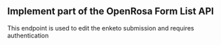 ## Implement part of the OpenRosa Form List API

This endpoint is used to edit the enketo submission and requires authentication
